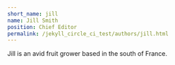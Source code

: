 ```yaml
---
short_name: jill
name: Jill Smith
position: Chief Editor
permalink: /jekyll_circle_ci_test/authors/jill.html
---
```

Jill is an avid fruit grower based in the south of France.